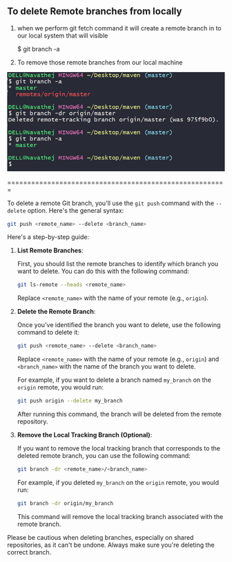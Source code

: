To delete Remote branches from locally
----------------------------------------
1. when we perform git fetch command it will create a remote branch in to our local system  that will visible

    $ git branch -a

2. To remove those remote branches from our local machine 



![Alt text](../../images/image.png)

=======================================================

To delete a remote Git branch, you'll use the `git push` command with the `--delete` option. Here's the general syntax:

```bash
git push <remote_name> --delete <branch_name>
```

Here's a step-by-step guide:

1. **List Remote Branches**:

   First, you should list the remote branches to identify which branch you want to delete. You can do this with the following command:

   ```bash
   git ls-remote --heads <remote_name>
   ```

   Replace `<remote_name>` with the name of your remote (e.g., `origin`).

2. **Delete the Remote Branch**:

   Once you've identified the branch you want to delete, use the following command to delete it:

   ```bash
   git push <remote_name> --delete <branch_name>
   ```

   Replace `<remote_name>` with the name of your remote (e.g., `origin`) and `<branch_name>` with the name of the branch you want to delete.

   For example, if you want to delete a branch named `my_branch` on the `origin` remote, you would run:

   ```bash
   git push origin --delete my_branch
   ```

   After running this command, the branch will be deleted from the remote repository.

3. **Remove the Local Tracking Branch (Optional)**:

   If you want to remove the local tracking branch that corresponds to the deleted remote branch, you can use the following command:

   ```bash
   git branch -dr <remote_name>/<branch_name>
   ```

   For example, if you deleted `my_branch` on the `origin` remote, you would run:

   ```bash
   git branch -dr origin/my_branch
   ```

   This command will remove the local tracking branch associated with the remote branch.

Please be cautious when deleting branches, especially on shared repositories, as it can't be undone. Always make sure you're deleting the correct branch.